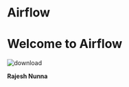 # Airflow
# Welcome to Airflow

![download](https://user-images.githubusercontent.com/59449053/139432199-a95d38c9-bce3-450e-9286-7806299aab72.png)


**Rajesh Nunna**
